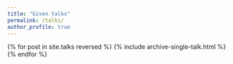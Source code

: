 ```yaml
---
title: "Given talks"
permalink: /talks/
author_profile: true
---
```


{% for post in site.talks reversed %}
  {% include archive-single-talk.html %}
{% endfor %}